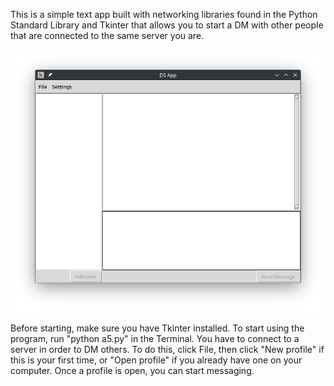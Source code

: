 This is a simple text app built with networking libraries found in the
Python Standard Library and Tkinter that allows you to start a DM with
other people that are connected to the same server you are.

![alt text](DM_gui_pic.png)

Before starting, make sure you have Tkinter installed.
To start using the program, run "python a5.py" in the Terminal.
You have to connect to a server in order to DM others. To do this,
click File, then click "New profile" if this is your first time, or
"Open profile" if you already have one on your computer.
Once a profile is open, you can start messaging.
